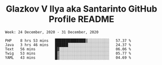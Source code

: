 <h1 align="center">Glazkov V Ilya aka Santarinto GitHub Profile README</h1>

<!--START_SECTION:waka-->
```text
Week: 24 December, 2020 - 31 December, 2020

PHP    8 hrs 53 mins   ██████████████▒░░░░░░░░░░   57.37 % 
Java   3 hrs 46 mins   ██████░░░░░░░░░░░░░░░░░░░   24.37 % 
Text   56 mins         █▓░░░░░░░░░░░░░░░░░░░░░░░   06.06 % 
Twig   53 mins         █▒░░░░░░░░░░░░░░░░░░░░░░░   05.77 % 
YAML   43 mins         █▒░░░░░░░░░░░░░░░░░░░░░░░   04.69 % 
```
<!--END_SECTION:waka-->